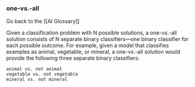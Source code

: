 ### one-vs.-all

Go back to the [[AI Glossary]]


Given a classification problem with N possible solutions, a one-vs.-all solution consists of N separate binary classifiers—one binary classifier for each possible outcome. For example, given a model that classifies examples as animal, vegetable, or mineral, a one-vs.-all solution would provide the following three separate binary classifiers:

    animal vs. not animal
    vegetable vs. not vegetable
    mineral vs. not mineral

